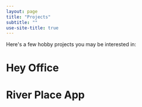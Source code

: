 ```yaml
---
layout: page
title: "Projects"
subtitle: ""
use-site-title: true
---
```


Here's a few hobby projects you may be interested in:

# Hey Office

# River Place App
